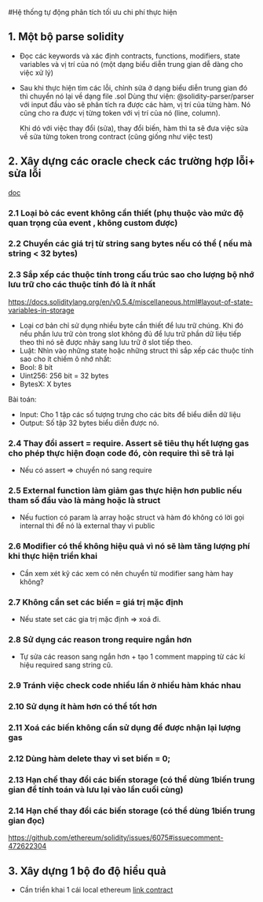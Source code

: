 #Hệ thống tự động phân tích tối ưu chi phí thực hiện
## 1. Một bộ parse solidity
+ Đọc các keywords và xác định contracts, functions, modifiers, state variables và vị trí của nó (một dạng biểu diễn 
  trung gian dễ dàng cho việc xử lý)
+ Sau khi thực hiện tìm các lỗi, chỉnh sửa ở dạng biểu diễn trung gian đó thì chuyển nó lại về dạng file .sol
  Dùng thư viện: @solidity-parser/parser với input đầu vào sẽ phân tích ra được các hàm, vị trí của từng hàm. 
  Nó cũng cho ra được vị từng token với vị trí của nó (line, column).
  
  Khi dó với việc thay đổi (sửa), thay đổi biến, hàm thì ta sẽ đưa việc sửa về sửa từng token trong contract 
  (cũng giống như việc test)

## 2. Xây dựng các oracle check các trường hợp lỗi+ sửa lỗi
[doc](https://docs.google.com/document/d/1gXV1kZ1GSsGKXdf4-F7bHwbr8yq3CXayAoi7gT0fKaY/edit)
### 2.1 Loại bỏ các event không cần thiết (phụ thuộc vào mức độ quan trọng của event , không custom được)
### 2.2 Chuyển các giá trị từ string sang bytes nếu có thể ( nếu mà string < 32 bytes)
### 2.3 Sắp xếp các thuộc tính trong cấu trúc sao cho lượng bộ nhớ lưu trữ cho các thuộc tính đó là ít nhất
  https://docs.soliditylang.org/en/v0.5.4/miscellaneous.html#layout-of-state-variables-in-storage
  + Loại cơ bản chỉ sử dụng nhiều byte cần thiết để lưu trữ chúng. Khi đó nếu phần lưu trữ còn trong slot không đủ để lưu trữ phần dữ liệu tiếp theo thì nó sẽ được nhảy sang lưu trữ ở slot tiếp theo.
  + Luật: Nhìn vào những state hoặc những struct thì sắp xếp các thuộc tính sao cho ít  chiếm ô nhớ nhất:
  + Bool: 8 bít
  + Uint256: 256 bit = 32 bytes
  + BytesX: X bytes

Bài toán: 
+ Input: Cho 1 tập các số tượng trưng cho các bits để biểu diễn dữ liệu
+ Output: Số tập 32 bytes biểu diễn được nó.    

### 2.4 Thay đổi assert = require. Assert sẽ tiêu thụ hết lượng gas cho phép thực hiện đoạn code đó, còn require thì sẽ trả lại
  + Nếu có assert => chuyển nó sang require
### 2.5 External function làm giảm gas thực hiện hơn public nếu tham số đầu vào là mảng hoặc là struct
  + Nếu fuction có param là array hoặc struct và hàm đó không có lời gọi internal thì để nó là external thay vì public
### 2.6 Modifier có thể không hiệu quả vì nó sẽ làm tăng lượng phí khi thực hiện triển khai
  + Cần xem xét kỹ các xem có nên chuyển từ modifier sang hàm hay không?
### 2.7 Không cần set các biến = giá trị mặc định 
  + Nếu state set các gia trị mặc định => xoá đi.
### 2.8 Sử dụng các reason trong require ngắn hơn
  + Tự sửa các reason sang ngắn hơn + tạo 1 comment mapping từ  các kí hiệu required sang  string cũ.
### 2.9 Tránh việc check code nhiều lần ở nhiều hàm khác nhau
### 2.10 Sử dụng ít hàm hơn có thể tốt hơn
### 2.11 Xoá các biến không cần sử dụng để được nhận lại lượng gas
### 2.12 Dùng hàm delete thay vì set biến = 0;
### 2.13 Hạn chế thay đổi các biến storage  (có thể dùng 1biến trung gian để tính toán và lưu lại vào lần cuối cùng)
### 2.14 Hạn chế thay đổi các biến storage  (có thể dùng 1biến trung gian đọc)

https://github.com/ethereum/solidity/issues/6075#issuecomment-472622304

## 3. Xây dựng 1 bộ đo độ hiểu quả
+ Cần triển khai 1 cái local ethereum [link contract](https://github.com/TechBeatle/EthereumSmartContractsDataset)